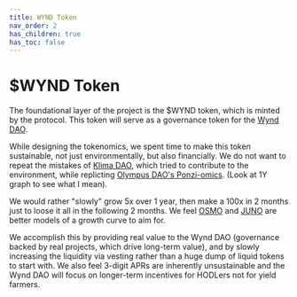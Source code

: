 ```yaml
---
title: WYND Token
nav_order: 2
has_children: true
has_toc: false
---
```


# $WYND Token

The foundational layer of the project is the $WYND token, which is minted by the protocol.
This token will serve as a governance token for the [Wynd DAO](/governance).

While designing the tokenomics, we spent time to make this token sustainable, not just environmentally,
but also financially. We do not want to repeat the mistakes of [Klima DAO](https://coinmarketcap.com/currencies/klimadao/),
which tried to contribute to the environment, while replicting [Olympus DAO's Ponzi-omics](https://coinmarketcap.com/currencies/olympus/). (Look at 1Y graph to see what I mean). 

We would rather "slowly" grow 5x over 1 year, then make a 100x in 2 months just to loose it all in the following 2 months.
We feel [OSMO](https://info.osmosis.zone/token/OSMO) and [JUNO](https://info.osmosis.zone/token/JUNO) are better
models of a growth curve to aim for.

We accomplish this by providing real value to the Wynd DAO (governance backed by real projects, which drive long-term value),
and by slowly increasing the liquidity via vesting rather than a huge dump of liquid tokens to start with. We also feel
3-digit APRs are inherently unsustainable and the Wynd DAO will focus on longer-term incentives for HODLers not
for yield farmers.
